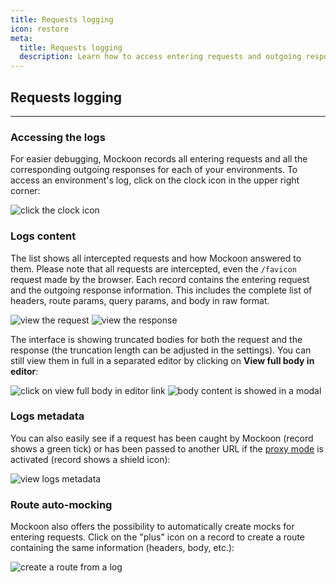 ```yaml
---
title: Requests logging
icon: restore
meta:
  title: Requests logging
  description: Learn how to access entering requests and outgoing responses logs for easier debugging
---
```


## Requests logging

---

### Accessing the logs

For easier debugging, Mockoon records all entering requests and all the corresponding outgoing responses for each of your environments. To access an environment's log, click on the clock icon in the upper right corner:

![click the clock icon](/images/docs/open-logs.png)

### Logs content

The list shows all intercepted requests and how Mockoon answered to them.
Please note that all requests are intercepted, even the `/favicon` request made by the browser.
Each record contains the entering request and the outgoing response information. This includes the complete list of headers, route params, query params, and body in raw format.


![view the request](/images/docs/v1.9.0-logs-request.png)
![view the response](/images/docs/v1.9.0-logs-response.png)

The interface is showing truncated bodies for both the request and the response (the truncation length can be adjusted in the settings). You can still view them in full in a separated editor by clicking on **View full body in editor**:

![click on view full body in editor link](/images/docs/v1.9.0-logs-response-view-body.png)
![body content is showed in a modal](/images/docs/v1.9.0-logs-response-view-body-modal.png)

### Logs metadata

You can also easily see if a request has been caught  by Mockoon (record shows a green tick) or has been passed to another URL if the [proxy mode](docs:proxy-mode) is activated (record shows a shield icon):

![view logs metadata](/images/docs/logs-metadata.png)

### Route auto-mocking

Mockoon also offers the possibility to automatically create mocks for entering requests. Click on the "plus" icon on a record to create a route containing the same information (headers, body, etc.):

![create a route from a log](/images/docs/logs-auto-mocking.png)
